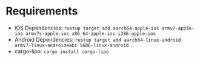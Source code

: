 # Requirements


* iOS Dependencies: `rustup target add aarch64-apple-ios armv7-apple-ios armv7s-apple-ios x86_64-apple-ios i386-apple-ios`
* Android Dependencies: `rustup target add aarch64-linux-android armv7-linux-androideabi i686-linux-android`
* cargo-lipo: `cargo install cargo-lipo`